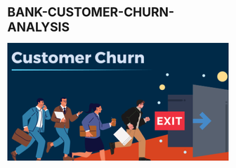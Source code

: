 # BANK-CUSTOMER-CHURN-ANALYSIS



![Image Alt](https://github.com/KARTHIKDAKOJI/BANK-CUSTOMER-CHURN-ANALYSIS/blob/9de3398c99e3f60b0e84abe621199f79bf2714e1/CHURN.png)
